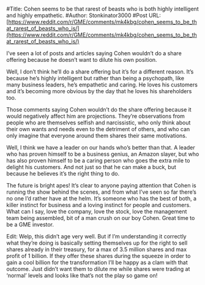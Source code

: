 #Title: Cohen seems to be that rarest of beasts who is both highly intelligent and highly empathetic.
#Author: Stonkinator3000
#Post URL: [https://www.reddit.com/r/GME/comments/mk4kbg/cohen_seems_to_be_that_rarest_of_beasts_who_is/](https://www.reddit.com/r/GME/comments/mk4kbg/cohen_seems_to_be_that_rarest_of_beasts_who_is/)


I’ve seen a lot of posts and articles saying Cohen wouldn’t do a share offering because he doesn’t want to dilute his own position.

Well, I don’t think he’ll do a share offering but it’s for a different reason. It’s because he’s highly intelligent but rather than being a psychopath, like many business leaders, he’s empathetic and caring. He loves his customers and it’s becoming more obvious by the day that he loves his shareholders too.

Those comments saying Cohen wouldn’t do the share offering because it would negatively affect him are projections. They’re observations from people who are themselves selfish and narcissistic, who only think about their own wants and needs even to the detriment of others, and who can only imagine that everyone around them shares their same motivations.

Well, I think we have a leader on our hands who’s better than that. A leader who has proven himself to be a business genius, an Amazon slayer, but who has also proven himself to be a caring person who goes the extra mile to delight his customers. And not just so that he can make a buck, but because he believes it’s the right thing to do.

The future is bright apes! It’s clear to anyone paying attention that Cohen is running the show behind the scenes, and from what I’ve seen so far there’s no one I’d rather have at the helm. It’s someone who has the best of both, a killer instinct for business and a loving instinct for people and customers. What can I say, love the company, love the stock, love the management team being assembled, bit of a man crush on our boy Cohen. Great time to be a GME investor.

Edit: Welp, this didn’t age very well. But if I’m understanding it correctly what they’re doing is basically setting themselves up for the right to sell shares already in their treasury, for a max of 3.5 million shares and max profit of 1 billion. If they offer these shares during the squeeze in order to gain a cool billion for the transformation I’ll be happy as a clam with that outcome. Just didn’t want them to dilute me while shares were trading at ‘normal’ levels and looks like that’s not the play so game on!